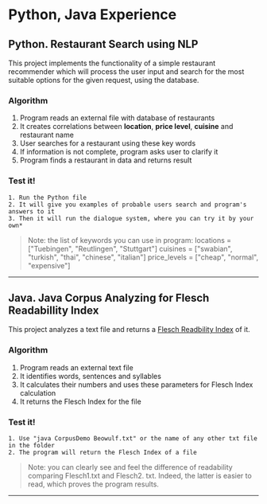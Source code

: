 # Python, Java Experience

## Python. Restaurant Search using NLP
This project implements the functionality of a simple restaurant recommender which will process the user input and search for the most suitable options for the given request, using the database.

### Algorithm
1. Program reads an external file with database of restaurants 
2. It creates correlations between **location**, **price level**, **cuisine** and restaurant name
3. User searches for a restaurant using these key words
4. If information is not complete, program asks user to clarify it
5. Program finds a restaurant in data and returns result
### Test it!
```
1. Run the Python file
2. It will give you examples of probable users search and program's answers to it
3. Then it will run the dialogue system, where you can try it by your own*
```
>Note: the list of keywords you can use in program:
			locations = ["Tuebingen", "Reutlingen", "Stuttgart"]
			cuisines = ["swabian", "turkish", "thai", "chinese", "italian"]
			price_levels = ["cheap", "normal", "expensive"]
--- 
## Java. Java Corpus Analyzing for Flesch Readabillity Index
This project analyzes a text file and returns a [Flesch Readbility Index](https://en.wikipedia.org/wiki/Flesch%E2%80%93Kincaid_readability_tests) of it.

### Algorithm
1. Program reads an external text file 
2. It identifies words, sentences and syllables 
3. It calculates their numbers and uses these parameters for Flesch Index calculation
4. It returns the Flesch Index for the file
### Test it!
```
1. Use "java CorpusDemo Beowulf.txt" or the name of any other txt file in the folder
2. The program will return the Flesch Index of a file
```
>Note: you can clearly see and feel the difference of readability comparing Flesch1.txt and Flesch2. txt. Indeed, the latter is easier to read, which proves the program results.
--- 
